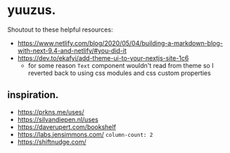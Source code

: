 # yuuzus.

Shoutout to these helpful resources:

- https://www.netlify.com/blog/2020/05/04/building-a-markdown-blog-with-next-9.4-and-netlify/#you-did-it
- https://dev.to/ekafyi/add-theme-ui-to-your-nextjs-site-1c6
  - for some reason `Text` component wouldn't read from theme so I reverted back to using css modules and css custom properties
  
 
 ## inspiration.
 
 - https://prkns.me/uses/
 - https://silvandiepen.nl/uses
 - https://daverupert.com/bookshelf
 - https://labs.jensimmons.com/ `column-count: 2`
 - https://shiftnudge.com/
